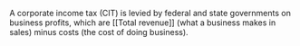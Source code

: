 A corporate income tax (CIT) is levied by federal and state governments on business profits, which are [[Total revenue]] (what a business makes in sales) minus costs (the cost of doing business).

